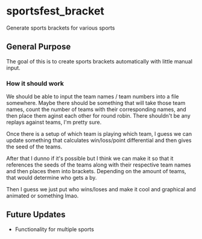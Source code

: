 # sportsfest_bracket

Generate sports brackets for various sports

## General Purpose

The goal of this is to create sports brackets automatically with little manual input.

### How it should work

We should be able to input the team names / team numbers into a file somewhere. Maybe there should be something that will take those team names, count the number of teams with their corresponding names, and then place them aginst each other for round robin. There shouldn't be any replays against teams, I'm pretty sure.

Once there is a setup of which team is playing which team, I guess we can update something that calculates win/loss/point differential and then gives the seed of the teams.

After that I dunno if it's possible but I think we can make it so that it references the seeds of the teams along with their respective team names and then places them into brackets. Depending on the amount of teams, that would determine who gets a by.

Then I guess we just put who wins/loses and make it cool and graphical and animated or something lmao.

## Future Updates

- Functionality for multiple sports
